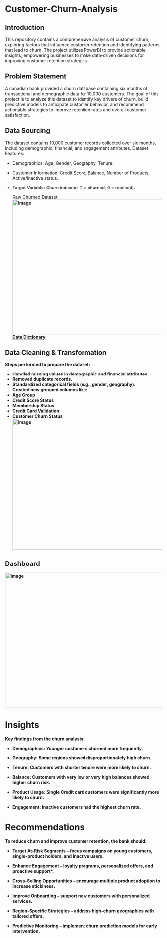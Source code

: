 # Customer-Churn-Analysis
## Introduction
This repository contains a comprehensive analysis of customer churn, exploring factors that influence customer retention and identifying patterns that lead to churn. The project utilizes PowerBI to provide actionable insights, empowering businesses to make data-driven decisions for improving customer retention strategies.
## Problem Statement
 A canadian bank provided a churn database containing six months of transactional and demographic data for 10,000 customers. The goal of this project is to analyze this dataset to identify key drivers of churn, build predictive models to anticipate customer behavior, and recommend actionable strategies to improve retention rates and overall customer satisfaction.
## Data Sourcing
The dataset contains 10,000 customer records collected over six months, including demographic, financial, and engagement attributes.
Dataset Features:
- Demographics: Age, Gender, Geography, Tenure.<br>
- Customer Information: Credit Score, Balance, Number of Products, Active/Inactive status.<br>
- Target Variable: Churn indicator (1 = churned, 0 = retained).<br>

  Raw Churned Dataset<b>
<img width="1158" height="431" alt="image" src="https://github.com/user-attachments/assets/d14ec88b-7a38-40f3-be06-0d2a81221eaf" /><br>
[Data Dictionary](https://docs.google.com/document/d/1LujgftXUBdd7fEscYFml0meJq6xdREsph_pw--PRMeU/edit?usp=classroom_web&authuser=0)

## Data Cleaning & Transformation<br>
Steps performed to prepare the dataset:<br>
- Handled missing values in demographic and financial attributes.<br>
- Removed duplicate records.<br>
- Standardized categorical fields (e.g., gender, geography).<br>
Created new grouped columns like:<br>
- Age Group<br>
- Credit Score Status<br>
- Membership Status<br>
- Credit Card Validation<br>
- Customer Churn Status<br>
<img width="1155" height="419" alt="image" src="https://github.com/user-attachments/assets/9657363d-03f3-4e43-a856-ffec529ed4f7" /><br>

## Dashboard<br>

<img width="765" height="431" alt="image" src="https://github.com/user-attachments/assets/4817354c-0cab-4737-afed-2f81dbd13bbf" />

# Insights<br>

Key findings from the churn analysis:<br>
- Demographics: Younger customers churned more frequently.<br>

- Geography: Some regions showed disproportionately high churn.<br>

- Tenure: Customers with shorter tenure were more likely to churn.<br>

- Balance: Customers with very low or very high balances showed higher churn risk.<br>

- Product Usage: Single Credit card customers were significantly more likely to churn.<br>

- Engagement: Inactive customers had the highest churn rate.<br>

 # Recommendations<br>

 To reduce churn and improve customer retention, the bank should:<br>

- Target At-Risk Segments – focus campaigns on young customers, single-product holders, and inactive users.<br>

- Enhance Engagement – loyalty programs, personalized offers, and proactive support*.<br>

- Cross-Selling Opportunities – encourage multiple product adoption to increase stickiness.<br>

- Improve Onboarding – support new customers with personalized services.<br>

- Region-Specific Strategies – address high-churn geographies with tailored offers.<br>

- Predictive Monitoring – implement churn prediction models for early intervention.<br>



